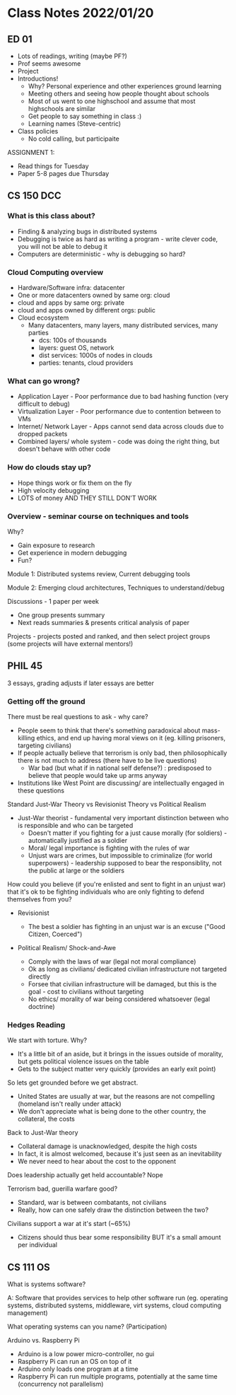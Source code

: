 # Class Notes 2022/01/20

## ED 01
* Lots of readings, writing (maybe PF?)
* Prof seems awesome
* Project
* Introductions!
  * Why? Personal experience and other experiences ground learning
  * Meeting others and seeing how people thought about schools
  * Most of us went to one highschool and assume that most highschools are similar
  * Get people to say something in class :)
  * Learning names (Steve-centric)
* Class policies
  * No cold calling, but participaite

ASSIGNMENT 1:
* Read things for Tuesday
* Paper 5-8 pages due Thursday

## CS 150 DCC
### What is this class about?

* Finding & analyzing bugs in distributed systems
* Debugging is twice as hard as writing a program - write clever code, you will not be able to debug it
* Computers are deterministic - why is debugging so hard?

### Cloud Computing overview
* Hardware/Software infra: datacenter
* One or more datacenters owned by same org: cloud
* cloud and apps by same org: private
* cloud and apps owned by different orgs: public
* Cloud ecosystem
  * Many datacenters, many layers, many distributed services, many parties
    * dcs: 100s of thousands
    * layers: guest OS, network
    * dist services: 1000s of nodes in clouds
    * parties: tenants, cloud providers

### What can go wrong?

* Application Layer - Poor performance due to bad hashing function (very difficult to debug)
* Virtualization Layer - Poor performance due to contention between to VMs
* Internet/ Network Layer - Apps cannot send data across clouds due to dropped packets
* Combined layers/ whole system - code was doing the right thing, but doesn't behave with other code

### How do clouds stay up?

* Hope things work or fix them on the fly
* High velocity debugging
* LOTS of money
AND THEY STILL DON'T WORK

### Overview - seminar course on techniques and tools
Why? 

* Gain exposure to research
* Get experience in modern debugging
* Fun?

Module 1: Distributed systems review, Current debugging tools

Module 2: Emerging cloud architectures, Techniques to understand/debug

Discussions - 1 paper per week

* One group presents summary
* Next reads summaries & presents critical analysis of paper

Projects - projects posted and ranked, and then select project groups (some projects will have external mentors!)

## PHIL 45
3 essays, grading adjusts if later essays are better

### Getting off the ground

There must be real questions to ask - why care?

* People seem to think that there's something paradoxical about mass-killing ethics, and end up having moral views on it (eg. killing prisoners, targeting civilians)
* If people actually believe that terrorism is only bad, then philosophically there is not much to address (there have to be live questions)
  * War bad (but what if in national self defense?) : predisposed to believe that people would take up arms anyway
* Institutions like West Point are discussing/ are intellectually engaged in these questions

Standard Just-War Theory vs Revisionist Theory vs Political Realism

* Just-War theorist - fundamental very important distinction between who is responsible and who can be targeted
  * Doesn't matter if you fighting for a just cause morally (for soldiers) - automatically justified as a soldier
  * Moral/ legal importance is fighting with the rules of war
  * Unjust wars are crimes, but impossible to criminalize (for world superpowers) - leadership supposed to bear the responsiblity, not the public at large or the soldiers

How could you believe (if you're enlisted and sent to fight in an unjust war) that it's ok to be fighting individuals who are only fighting to defend themselves from you? 

* Revisionist
  * The best a soldier has fighting in an unjust war is an excuse ("Good Citizen, Coerced")

* Political Realism/ Shock-and-Awe
  * Comply with the laws of war (legal not moral compliance)
  * Ok as long as civilians/ dedicated civilian infrastructure not targeted directly
  * Forsee that civilian infrastructure will be damaged, but this is the goal - cost to civilians without targeting
  * No ethics/ morality of war being considered whatsoever (legal doctrine)

### Hedges Reading

We start with torture. Why?

* It's a little bit of an aside, but it brings in the issues outside of morality, but gets political violence issues on the table
* Gets to the subject matter very quickly (provides an early exit point)

So lets get grounded before we get abstract.

* United States are usually at war, but the reasons are not compelling (homeland isn't really under attack)
* We don't appreciate what is being done to the other country, the collateral, the costs

Back to Just-War theory

* Collateral damage is unacknowledged, despite the high costs
* In fact, it is almost welcomed, because it's just seen as an inevitability
* We never need to hear about the cost to the opponent

Does leadership actually get held accountable? Nope

Terrorism bad, guerilla warfare good?

* Standard, war is between combatants, not civilians
* Really, how can one safely draw the distinction between the two?

Civilians support a war at it's start (~65%)

* Citizens should thus bear some responsibility BUT it's a small amount per individual


## CS 111 OS

What is systems software? 

A: Software that provides services to help other software run (eg. operating systems, distributed systems, middleware, virt systems, cloud computing management)

What operating systems can you name? (Participation)

Arduino vs. Raspberry Pi
* Arduino is a low power micro-controller, no gui
* Raspberry Pi can run an OS on top of it
* Arduino only loads one program at a time
* Raspberry Pi can run multiple programs, potentially at the same time (concurrency not parallelism)


